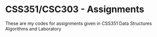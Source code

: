 # CSS351/CSC303 - Assignments

These are my codes for assignments given in CSS351 Data Structures Algorithms and Laboratory